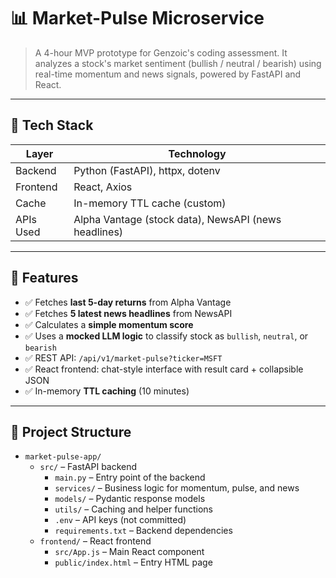 # 📊 Market-Pulse Microservice

> A 4-hour MVP prototype for Genzoic's coding assessment. It analyzes a stock's market sentiment (bullish / neutral / bearish) using real-time momentum and news signals, powered by FastAPI and React.

---

## 🔧 Tech Stack

| Layer     | Technology |
|-----------|------------|
| Backend   | Python (FastAPI), httpx, dotenv |
| Frontend  | React, Axios                     |
| Cache     | In-memory TTL cache (custom)     |
| APIs Used | Alpha Vantage (stock data), NewsAPI (news headlines) |

---

## 🚀 Features

- ✅ Fetches **last 5-day returns** from Alpha Vantage  
- ✅ Fetches **5 latest news headlines** from NewsAPI  
- ✅ Calculates a **simple momentum score**  
- ✅ Uses a **mocked LLM logic** to classify stock as `bullish`, `neutral`, or `bearish`  
- ✅ REST API: `/api/v1/market-pulse?ticker=MSFT`  
- ✅ React frontend: chat-style interface with result card + collapsible JSON  
- ✅ In-memory **TTL caching** (10 minutes)  

---

## 📁 Project Structure

- `market-pulse-app/`  
  - `src/` – FastAPI backend  
    - `main.py` – Entry point of the backend  
    - `services/` – Business logic for momentum, pulse, and news  
    - `models/` – Pydantic response models  
    - `utils/` – Caching and helper functions  
    - `.env` – API keys (not committed)  
    - `requirements.txt` – Backend dependencies  
  - `frontend/` – React frontend  
    - `src/App.js` – Main React component  
    - `public/index.html` – Entry HTML page 
